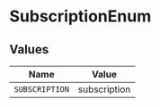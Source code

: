 # SubscriptionEnum


## Values

| Name           | Value          |
| -------------- | -------------- |
| `SUBSCRIPTION` | subscription   |